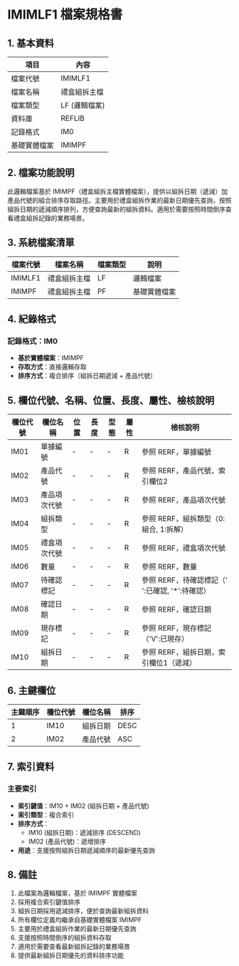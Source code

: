 # IMIMLF1 檔案規格書

## 1. 基本資料

| 項目 | 內容 |
|------|------|
| 檔案代號 | IMIMLF1 |
| 檔案名稱 | 禮盒組拆主檔 |
| 檔案類型 | LF (邏輯檔案) |
| 資料庫 | REFLIB |
| 記錄格式 | IM0 |
| 基礎實體檔案 | IMIMPF |

## 2. 檔案功能說明

此邏輯檔案基於 IMIMPF（禮盒組拆主檔實體檔案），提供以組拆日期（遞減）加產品代號的組合排序存取路徑。主要用於禮盒組拆作業的最新日期優先查詢，按照組拆日期的遞減順序排列，方便查詢最新的組拆資料。適用於需要按照時間倒序查看禮盒組拆記錄的業務場景。

## 3. 系統檔案清單

| 檔案代號 | 檔案名稱 | 檔案類型 | 說明 |
|----------|----------|----------|------|
| IMIMLF1 | 禮盒組拆主檔 | LF | 邏輯檔案 |
| IMIMPF | 禮盒組拆主檔 | PF | 基礎實體檔案 |

## 4. 紀錄格式

### 記錄格式：IM0
- **基於實體檔案**：IMIMPF
- **存取方式**：直接邏輯存取
- **排序方式**：複合排序（組拆日期遞減 + 產品代號）

## 5. 欄位代號、名稱、位置、長度、屬性、檢核說明

| 欄位代號 | 欄位名稱 | 位置 | 長度 | 型態 | 屬性 | 檢核說明 |
|----------|----------|------|------|------|----------|----------|
| IM01 | 單據編號 | - | - | - | R | 參照 RERF，單據編號 |
| IM02 | 產品代號 | - | - | - | R | 參照 RERF，產品代號，索引欄位2 |
| IM03 | 產品項次代號 | - | - | - | R | 參照 RERF，產品項次代號 |
| IM04 | 組拆類型 | - | - | - | R | 參照 RERF，組拆類型（0:組合, 1:拆解） |
| IM05 | 禮盒項次代號 | - | - | - | R | 參照 RERF，禮盒項次代號 |
| IM06 | 數量 | - | - | - | R | 參照 RERF，數量 |
| IM07 | 待確認標記 | - | - | - | R | 參照 RERF，待確認標記（' ':已確認, '*':待確認） |
| IM08 | 確認日期 | - | - | - | R | 參照 RERF，確認日期 |
| IM09 | 現存標記 | - | - | - | R | 參照 RERF，現存標記（'V':已現存） |
| IM10 | 組拆日期 | - | - | - | R | 參照 RERF，組拆日期，索引欄位1（遞減） |

## 6. 主鍵欄位

| 主鍵順序 | 欄位代號 | 欄位名稱 | 排序 |
|----------|----------|----------|------|
| 1 | IM10 | 組拆日期 | DESC |
| 2 | IM02 | 產品代號 | ASC |

## 7. 索引資料

### 主要索引
- **索引鍵值**：IM10 + IM02 (組拆日期 + 產品代號)
- **索引類型**：複合索引
- **排序方式**：
  - IM10 (組拆日期)：遞減排序 (DESCEND)
  - IM02 (產品代號)：遞增排序
- **用途**：支援按照組拆日期遞減順序的最新優先查詢

## 8. 備註

1. 此檔案為邏輯檔案，基於 IMIMPF 實體檔案
2. 採用複合索引鍵值排序
3. 組拆日期採用遞減排序，便於查詢最新組拆資料
4. 所有欄位定義均繼承自基礎實體檔案 IMIMPF
5. 主要用於禮盒組拆作業的最新日期優先查詢
6. 支援按照時間倒序的組拆資料存取
7. 適用於需要查看最新組拆記錄的業務場景
8. 提供最新組拆日期優先的資料排序功能 